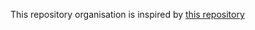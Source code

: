 This repository organisation is inspired by [this repository](https://github.com/Basicprogrammer10/advent-of-code)
